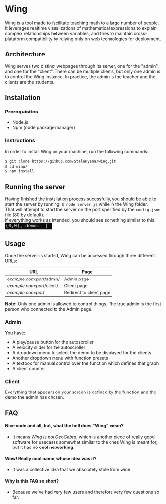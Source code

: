 # Wing
Wing is a tool made to facilitate teaching math to a large number of people.
It leverages realtime visualizations of mathematical expressions to explain complex
relationships between variables, and tries to maintain cross-plataform compatibility
by relying only on web technologies for deployment.

## Architecture
Wing serves two distinct webpages through its server, one for the "admin",
and one for the "client". There can be multiple clients, but only one admin is to
control the Wing instance.
In practice, the admin is the teacher and the clients are the students.

## Installation
### Prerequisites
* Node.js
* Npm (node package manager)
### Instructions
In order to install Wing on your machine, run the following commands:
```bash
$ git clone https://github.com/StaleHyena/wing.git
$ cd wing/
$ npm install
```
## Running the server
Having finished the installation process sucessfully, you should be able to start the server by running:
``
$ node server.js
``
while in the Wing folder.<br/>
That will attempt to start the server on the port specified by the ``config.json`` file (80 by default).<br/>
If everything works as intended, you should see something similar to this:
<img src="https://github.com/StaleHyena/wing/blob/readme-dev/assets/server_start.gif" width="150" height="23"><br/>

## Usage
Once the server is started, Wing can be accessed through three different URLs:<br/>

URL | Page
--- | ---
_example.com:port_/admin/ | Admin page
_example.com:port_/client/ | Client page
_example.com:port_ | Redirect to client page<br/>

**Note:** Only one admin is allowed to control things. The true admin is the first person who connected to the Admin page.
### Admin
You have:<br/>
* A play/pause button for the autoscroller
* A velocity slider for the autoscroller
* A dropdown menu to select the demo to be displayed for the clients
* Another dropdown menu with function presets
* A textbox for manual control over the function which defines that graph
* A client counter
### Client
Everything that appears on your screen is defined by the function and the demo the admin has chosen.
## FAQ
#### Nice code and all, but, what the hell does "Wing" mean?
* It means _Wing is not GeoGebra_, which is another piece of really good software for usecases somewhat similar to the ones Wing is meant for, but it has no **cool networking**.
#### Wow! Really cool name, whose idea was it?
* It was a collective idea that we absolutely stole from wine.
#### Why is this FAQ so short?
* Because we've had very few users and therefore very few questions so far.
